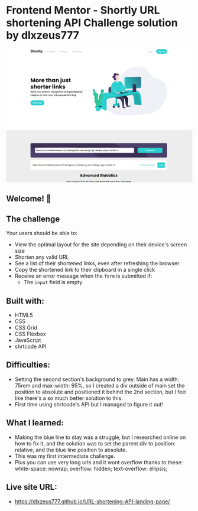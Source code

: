# Frontend Mentor - Shortly URL shortening API Challenge solution by dlxzeus777

![Design preview for the Shortly URL shortening API coding challenge](./images/desktop.png)

## Welcome! 👋

## The challenge

Your users should be able to:

- View the optimal layout for the site depending on their device's screen size
- Shorten any valid URL
- See a list of their shortened links, even after refreshing the browser
- Copy the shortened link to their clipboard in a single click
- Receive an error message when the `form` is submitted if:
  - The `input` field is empty

## Built with:

- HTML5
- CSS
- CSS Grid
- CSS Flexbox
- JavaScript
- shrtcode API

## Difficulties:

- Setting the second section's background to grey. Main has a width: 75rem and max-width: 95%, so I created a div outside of main set the position to absolute and positioned it behind the 2nd section, but I feel like there's a so much better solution to this.
- First time using shrtcode's API but I managed to figure it out!

## What I learned:

- Making the blue line to stay was a struggle, but I researched online on how to fix it, and the solution was to set the parent div to position: relative, and the blue line position to absolute.
- This was my first intermediate challenge.
- Plus you can use very long urls and it wont overflow thanks to these: white-space: nowrap; overflow: hidden; text-overflow: ellipsis;

## Live site URL:

- https://dlxzeus777.github.io/URL-shortening-API-landing-page/
